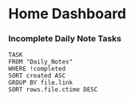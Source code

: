 # Home Dashboard
### Incomplete Daily Note Tasks
```dataview
TASK
FROM "Daily_Notes"
WHERE !completed
SORT created ASC
GROUP BY file.link
SORT rows.file.ctime DESC
```
